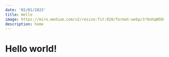 ```yaml
---
date: '02/01/2023'
title: Hello
image: https://miro.medium.com/v2/resize:fit:828/format:webp/1*OohqW5DGh9CQS4hLY5FXzA.png
description: home
---
```

<h1>Hello world!</h1>